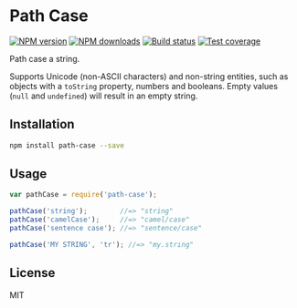 # Path Case

[![NPM version][npm-image]][npm-url]
[![NPM downloads][downloads-image]][downloads-url]
[![Build status][travis-image]][travis-url]
[![Test coverage][coveralls-image]][coveralls-url]

Path case a string.

Supports Unicode (non-ASCII characters) and non-string entities, such as objects with a `toString` property, numbers and booleans. Empty values (`null` and `undefined`) will result in an empty string.

## Installation

```bash
npm install path-case --save
```

## Usage

```javascript
var pathCase = require('path-case');

pathCase('string');        //=> "string"
pathCase('camelCase');     //=> "camel/case"
pathCase('sentence case'); //=> "sentence/case"

pathCase('MY STRING', 'tr'); //=> "my.strıng"
```

## License

MIT

[npm-image]: https://img.shields.io/npm/v/path-case.svg?style=flat
[npm-url]: https://npmjs.org/package/path-case
[downloads-image]: https://img.shields.io/npm/dm/path-case.svg?style=flat
[downloads-url]: https://npmjs.org/package/path-case
[travis-image]: https://img.shields.io/travis/blakeembrey/path-case.svg?style=flat
[travis-url]: https://travis-ci.org/blakeembrey/path-case
[coveralls-image]: https://img.shields.io/coveralls/blakeembrey/path-case.svg?style=flat
[coveralls-url]: https://coveralls.io/r/blakeembrey/path-case?branch=master
